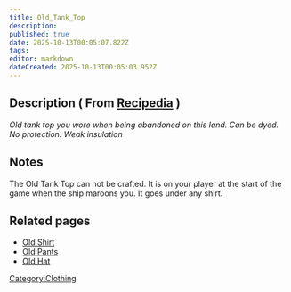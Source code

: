 ```yaml
---
title: Old_Tank_Top
description: 
published: true
date: 2025-10-13T00:05:07.822Z
tags: 
editor: markdown
dateCreated: 2025-10-13T00:05:03.952Z
---
```


## Description ( From [Recipedia](Recipedia "wikilink") )

*Old tank top you wore when being abandoned on this land. Can be dyed.
No protection. Weak insulation*

## Notes

The Old Tank Top can not be crafted. It is on your player at the start
of the game when the ship maroons you. It goes under any shirt.

## Related pages

  - [Old Shirt](Old_Shirt "wikilink")
  - [Old Pants](Old_Pants "wikilink")
  - [Old Hat](Old_Hat "wikilink")

[Category:Clothing](Category:Clothing "wikilink")